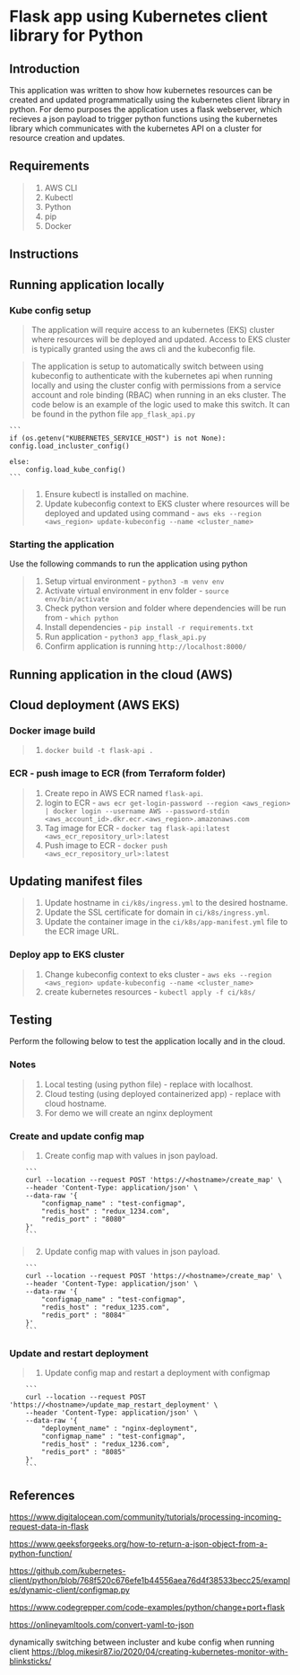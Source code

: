 # Flask app using Kubernetes client library for Python

## Introduction
This application was written to show how kubernetes resources can be created and updated programmatically using the kubernetes client library in python. For demo purposes the application uses a flask webserver, which recieves a json payload to trigger python functions using the kubernetes library which communicates with the kubernetes API on a cluster for resource creation and updates. 


## Requirements
> 1. AWS CLI
> 2. Kubectl
> 3. Python
> 4. pip
> 5. Docker


## Instructions

## Running application locally

### Kube config setup
>The application will require access to an kubernetes (EKS) cluster where resources will be deployed and updated. Access to EKS cluster is typically granted using the aws cli and the kubeconfig file. 

>The application is setup to automatically switch between using kubeconfig to authenticate with the kubernetes api when running locally and using the cluster config with permissions from a service account and role binding (RBAC) when running in an eks cluster. The code below is an example of the logic used to make this switch. It can be found in the python file `app_flask_api.py`

    ```
    if (os.getenv("KUBERNETES_SERVICE_HOST") is not None):
    config.load_incluster_config()
    
    else:
        config.load_kube_config()
    ```    

>1. Ensure kubectl is installed on machine.
>2. Update kubeconfig context to EKS cluster where resources will be deployed and updated using command - `aws eks --region <aws_region> update-kubeconfig --name <cluster_name>`

### Starting the application 
Use the following commands to run the application using python

> 1. Setup virtual environment - `python3 -m venv env`
> 2. Activate virtual environment in env folder - `source env/bin/activate`
> 3. Check python version and folder where dependencies will be run from - `which python`
> 4. Install dependencies - `pip install -r requirements.txt`
> 5. Run application - `python3 app_flask_api.py`
> 6. Confirm application is running `http://localhost:8000/`


## Running application in the cloud (AWS)

## Cloud deployment (AWS EKS)

### Docker image build
> 1. `docker build -t flask-api .`

### ECR - push image to ECR (from Terraform folder)
> 1. Create repo in AWS ECR named `flask-api`.
> 2. login to ECR - `aws ecr get-login-password --region <aws_region> | docker login --username AWS --password-stdin <aws_account_id>.dkr.ecr.<aws_region>.amazonaws.com`
> 3. Tag image for ECR - `docker tag flask-api:latest <aws_ecr_repository_url>:latest`
> 4. Push image to ECR - `docker push <aws_ecr_repository_url>:latest`

## Updating manifest files
> 1. Update hostname in `ci/k8s/ingress.yml` to the desired hostname.
> 2. Update the SSL certificate for domain in `ci/k8s/ingress.yml`.
> 3. Update the container image in the `ci/k8s/app-manifest.yml` file to the ECR image URL.
   

### Deploy app to EKS cluster 
> 1. Change kubeconfig context to eks cluster - `aws eks --region <aws_region> update-kubeconfig --name <cluster_name>`
> 2. create kubernetes resources - `kubectl apply -f ci/k8s/`


## Testing
Perform the following below to test the application locally and in the cloud.

### Notes
> 1. Local testing (using python file) - replace <hostname> with localhost.
> 2. Cloud testing (using deployed containerized app) - replace <hostname> with cloud hostname.
> 3. For demo we will create an nginx deployment 

### Create and update config map
> 1. Create config map with values in json payload.
   
        ```
        curl --location --request POST 'https://<hostname>/create_map' \
        --header 'Content-Type: application/json' \
        --data-raw '{
            "configmap_name" : "test-configmap",
            "redis_host" : "redux_1234.com",
            "redis_port" : "8080"
        }'
        ```
    
> 2. Update config map with values in json payload.
   
        ```
        curl --location --request POST 'https://<hostname>/create_map' \
        --header 'Content-Type: application/json' \
        --data-raw '{
            "configmap_name" : "test-configmap",
            "redis_host" : "redux_1235.com",
            "redis_port" : "8084"
        }'
        ```

### Update and restart deployment
> 1. Update config map and restart a deployment with configmap
   
        ```
        curl --location --request POST 'https://<hostname>/update_map_restart_deployment' \
        --header 'Content-Type: application/json' \
        --data-raw '{
            "deployment_name" : "nginx-deployment",
            "configmap_name" : "test-configmap",
            "redis_host" : "redux_1236.com",
            "redis_port" : "8085"
        }'
        ```


## References
https://www.digitalocean.com/community/tutorials/processing-incoming-request-data-in-flask

https://www.geeksforgeeks.org/how-to-return-a-json-object-from-a-python-function/

https://github.com/kubernetes-client/python/blob/768f520c676efe1b44556aea76d4f38533becc25/examples/dynamic-client/configmap.py


https://www.codegrepper.com/code-examples/python/change+port+flask

https://onlineyamltools.com/convert-yaml-to-json

dynamically switching between incluster and kube config when running client
https://blog.mikesir87.io/2020/04/creating-kubernetes-monitor-with-blinksticks/